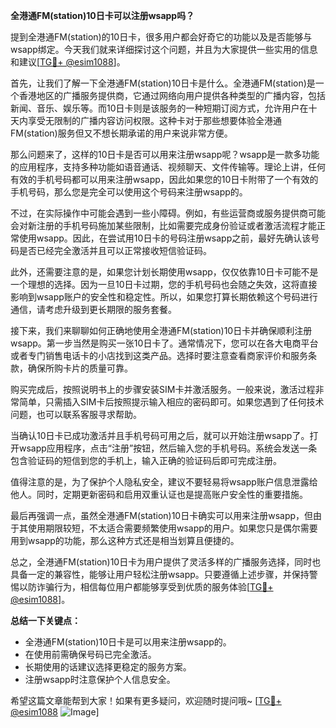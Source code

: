 **全港通FM(station)10日卡可以注册wsapp吗？**

提到全港通FM(station)的10日卡，很多用户都会好奇它的功能以及是否能够与wsapp绑定。今天我们就来详细探讨这个问题，并且为大家提供一些实用的信息和建议[[TG💪+ @esim1088](https://t.me/s/esim1088)]。

首先，让我们了解一下全港通FM(station)10日卡是什么。全港通FM(station)是一个香港地区的广播服务提供商，它通过网络向用户提供各种类型的广播内容，包括新闻、音乐、娱乐等。而10日卡则是该服务的一种短期订阅方式，允许用户在十天内享受无限制的广播内容访问权限。这种卡对于那些想要体验全港通FM(station)服务但又不想长期承诺的用户来说非常方便。

那么问题来了，这样的10日卡是否可以用来注册wsapp呢？wsapp是一款多功能的应用程序，支持多种功能如语音通话、视频聊天、文件传输等。理论上讲，任何有效的手机号码都可以用来注册wsapp，因此如果您的10日卡附带了一个有效的手机号码，那么您是完全可以使用这个号码来注册wsapp的。

不过，在实际操作中可能会遇到一些小障碍。例如，有些运营商或服务提供商可能会对新注册的手机号码施加某些限制，比如需要完成身份验证或者激活流程才能正常使用wsapp。因此，在尝试用10日卡的号码注册wsapp之前，最好先确认该号码是否已经完全激活并且可以正常接收短信验证码。

此外，还需要注意的是，如果您计划长期使用wsapp，仅仅依靠10日卡可能不是一个理想的选择。因为一旦10日卡过期，您的手机号码也会随之失效，这将直接影响到wsapp账户的安全性和稳定性。所以，如果您打算长期依赖这个号码进行通信，请考虑升级到更长期限的服务套餐。

接下来，我们来聊聊如何正确地使用全港通FM(station)10日卡并确保顺利注册wsapp。第一步当然是购买一张10日卡了。通常情况下，您可以在各大电商平台或者专门销售电话卡的小店找到这类产品。选择时要注意查看商家评价和服务条款，确保所购卡片的质量可靠。

购买完成后，按照说明书上的步骤安装SIM卡并激活服务。一般来说，激活过程非常简单，只需插入SIM卡后按照提示输入相应的密码即可。如果您遇到了任何技术问题，也可以联系客服寻求帮助。

当确认10日卡已成功激活并且手机号码可用之后，就可以开始注册wsapp了。打开wsapp应用程序，点击“注册”按钮，然后输入您的手机号码。系统会发送一条包含验证码的短信到您的手机上，输入正确的验证码后即可完成注册。

值得注意的是，为了保护个人隐私安全，建议不要轻易将wsapp账户信息泄露给他人。同时，定期更新密码和启用双重认证也是提高账户安全性的重要措施。

最后再强调一点，虽然全港通FM(station)10日卡确实可以用来注册wsapp，但由于其使用期限较短，不太适合需要频繁使用wsapp的用户。如果您只是偶尔需要用到wsapp的功能，那么这种方式还是相当划算且便捷的。

总之，全港通FM(station)10日卡为用户提供了灵活多样的广播服务选择，同时也具备一定的兼容性，能够让用户轻松注册wsapp。只要遵循上述步骤，并保持警惕以防诈骗行为，相信每位用户都能够享受到优质的服务体验[[TG💪+ @esim1088](https://t.me/s/esim1088)]。

**总结一下关键点：**
- 全港通FM(station)10日卡是可以用来注册wsapp的。
- 在使用前需确保号码已完全激活。
- 长期使用的话建议选择更稳定的服务方案。
- 注册wsapp时注意保护个人信息安全。

希望这篇文章能帮到大家！如果有更多疑问，欢迎随时提问哦~ [[TG💪+ @esim1088](https://t.me/s/esim1088) ![Image](https://i.postimg.cc/4NQfJmqS/Snipaste-2025-05-13-00-14-12.png)]